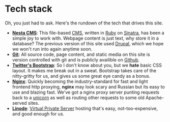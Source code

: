 # Tech stack

Oh, you just had to ask.
Here's the rundown of the tech that drives this site.

* **[Nesta CMS](https://github.com/gma/nesta)**:
    This file-based [CMS](http://en.wikipedia.org/wiki/Content_management_system), written in [Ruby](http://www.ruby-lang.org/en/) on [Sinatra](http://www.sinatrarb.com/), has been a simple joy to work with.
    Webpage content is just text, why store it in a database?
    The previous version of this site used [Drupal](http://drupal.org/), which we hope we won't run into again anytime soon.
* **[Git](http://git-scm.com/)**:
    All source code, page content, and static media on this site is version controlled with git and is publicly availible on [Github](https://github.com/gadomski/reddingultimate.org).
* **[Twitter's Bootstrap](http://twitter.github.com/bootstrap/)**:
    So I don't know about you, but we **hate** basic CSS layout.
    It makes me break out in a sweat.
    Bootstrap takes care of the nitty-gritty for us, and gives us some great eye candy as a bonus.
* **[Nginx](http://nginx.org/)**:
    Quickly becoming the industry-standard for fast and light frontend http proxying, **nginx** may look scary and Russian but its easy to use and blazing fast.
    We've got a nginx proxy server punting requests back to a [unicorn](http://unicorn.bogomips.org/) as well as routing other requests to some old Apache-served sites.
* **[Linode](http://www.linode.com/)**:
    [Virtual Private Server](http://en.wikipedia.org/wiki/Virtual_private_server) hosting that's easy, not-too-expensive, and good enough for us.
